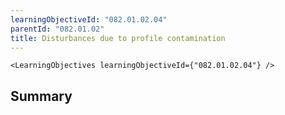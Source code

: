 ```yaml
---
learningObjectiveId: "082.01.02.04"
parentId: "082.01.02"
title: Disturbances due to profile contamination
---
```


```tsx eval
<LearningObjectives learningObjectiveId={"082.01.02.04"} />
```

## Summary
